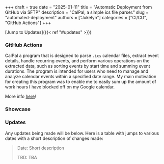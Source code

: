 +++
draft = true
date = "2025-01-11"
title = "Automatic Deployment from GitHub via SFTP"
description = "CalPal, a simple ics file parser."
slug = "automated-deployment"
authors = ["Jukelyn"]
categories = ["CI/CD", "GitHub Actions"]
+++

[Jump to Updates]({{< ref "#updates" >}})
### GitHub Actions
CalPal a program that is designed to parse `.ics` calendar files, extract event details, handle recurring events, and perform various operations on the extracted data, such as sorting events by start time and summing event durations. The program is intended for users who need to manage and analyze calendar events within a specified date range. My main motivation for creating this program was to enable me to easily sum up the amount of work hours I have blocked off on my Google calendar.

More info [here](https://github.com/Jukelyn/CalPal)!

### Showcase

### Updates
Any updates being made will be below. Here is a table with jumps to various dates with a short description of changes made:

> Date: Short description
>
> TBD: TBA
